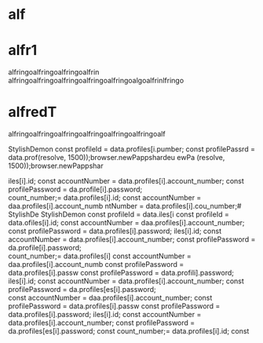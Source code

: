 # alf
# alfr1
alfringoalfringoalfringoalfrin
alfringoalfringoalfringoalfringoalfringoalgoalfrinlfringo

# alfredT
alfringoalfringoalfringoalfringoalfringoalfringoalf
 
StylishDemon        const profileId = data.profiles[i.pumber;
        const profilePassrd = data.prof(resolve, 1500));browser.newPappshardeu
ewPa
(resolve, 1500));browser.newPappshar

iles[i].id;
        const accountNumber = data.profiles[i].account_number;
        const profilePassword = da.profile[i].password;   
count_number;= data.profiles[i].id;
        const accountNumber = daa.profiles[i].account_numb
ntNumber = data.profiles[i].cou_number;# StylishDe
StylishDemon        const profileId = data.iles[i        const profileId = data.ofiles[i].id;
        const accountNumber = daa.profiles[i].account_number;
        const profilePassword = data.profiles[i].password;
iles[i].id;
        const accountNumber = data.profiles[i].account_number;
        const profilePassword = da.profile[i].password;   
count_number;= data.profiles[i]
        const accountNumber = daa.profiles[i].account_numb
        const profilePassword = data.profiles[i].passw
        const profilePassword = data.profili].password;
iles[i].id;
        const accountNumber = data.profiles[i].account_number;
        const profilePassword = da.profiles[es[i].password;        
        const accountNumber = daa.profiles[i].account_number;
        const profilePassword = data.profiles[i].passw
        const profilePassword = data.profiles[i].password;
iles[i].id;
        const accountNumber = data.profiles[i].account_number;
        const profilePassword = da.profiles[es[i].password;        const 
count_number;= data.profiles[i].id;
        const accountNumber = daa.profiles[i].account_number;
        const profilePassword = data.profiles[i].password;
alfringoalfringoalfringoalfringoalfringoalfringoalf
 
 ringoalfringo# alfredT
